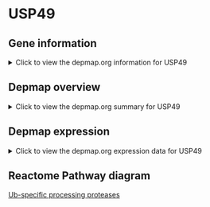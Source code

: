 <h1>USP49</h1>

<h2>Gene information</h2>
<details>
  <summary>Click to view the depmap.org information for USP49</summary>
  <iframe src="https://depmap.org/portal/gene/USP49?tab=about" style="border:none;width:100%;height:800px"></iframe>
</details>

<h2>Depmap overview</h2>
<details>
  <summary>Click to view the depmap.org summary for USP49</summary>
  <iframe src="https://depmap.org/portal/gene/USP49?tab=overview" style="border:none;width:100%;height:800px"></iframe>
</details>

<h2>Depmap expression</h2>
<details>
  <summary>Click to view the depmap.org expression data for USP49</summary>
  <iframe src="https://depmap.org/portal/gene/USP49?tab=characterization" style="border:none;width:100%;height:800px"></iframe>
</details>



<h2>Reactome Pathway diagram</h2>
<a href="https://reactome.org/PathwayBrowser/#/R-HSA-5689880" target="_BLANK">Ub-specific processing proteases</a>



